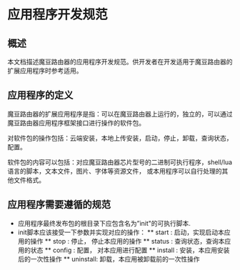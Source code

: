 # 应用程序开发规范

## 概述
本文档描述魔豆路由器的应用程序开发规范。供开发者在开发适用于魔豆路由器的扩展应用程序时参考适用。

## 应用程序的定义
魔豆路由器的扩展应用程序是指：可以在魔豆路由器上运行的，独立的，可以通过魔豆路由器应用程序框架接口进行操作的软件包。

对软件包的操作包括：云端安装，本地上传安装，启动，停止，卸载，查询状态，配置。

软件包的内容可以包括：对应魔豆路由器芯片型号的二进制可执行程序，shell/lua语言的脚本，文本文件，图片、字体等资源文件，
或本用程序可以自行处理的其他文件格式。

## 应用程序需要遵循的规范

* 应用程序最终发布包的根目录下应包含名为”init"的可执行脚本.
* init脚本应该接受一下参数并实现对应的操作：
    ** start : 启动，实现启动本应用的操作
    ** stop : 停止， 停止本应用的操作
    ** status : 查询状态，查询本应用的状态
    ** config : 配置， 对本应用进行配置
    ** install : 安装，本应用安装后的一次性操作
    ** uninstall: 卸载，本应用被卸载前的一次性操作
